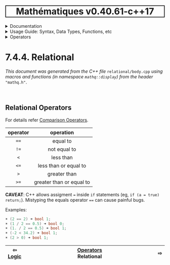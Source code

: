 <h1 style='border: 2px solid; text-align: center'>Mathématiques v0.40.61-c++17</h1>

<details>

<summary>Documentation</summary>

# [Documentation](../../../README.md)<br>
1. [License](../../../license/README.md)<br>
2. [About](../../../about/README.md)<br>
3. [Status, Planned Work & Release Notes](../../../status-release/README.md)<br>
4. [Description and Example Usage](../../../overview/README.md)<br>
5. [Installation](../../../installation/README.md)<br>
6. [Your First Mathématiques Project](../../../first-project/README.md)<br>
7. _Usage Guide: Syntax, Data Types, Functions, etc_ <br>
8. [Benchmarks](../../../benchmarks/README.md)<br>
9. [Tests](../../../test/README.md)<br>
10. [Developer Guide: Modifying and Extending Mathématiques](../../../developer-guide/README.md)<br>


</details>



<details>

<summary>Usage Guide: Syntax, Data Types, Functions, etc</summary>

# [7. Usage Guide: Syntax, Data Types, Functions, etc](../../README.md)<br>
7.1. [Usage Guide Notation](../../notation/README.md)<br>
7.2. [Scalar Types (Real, Imaginary, Complex & Quaternion)](../../scalars/README.md)<br>
7.3. [Container Types (Vector, Matrix & MultiArray)](../../multiarrays/README.md)<br>
7.4. _Operators_ <br>
7.5. [Functions](../../functions/README.md)<br>
7.6. [Linear Algebra](../../linear-algebra/README.md)<br>
7.7. [Indexing, Masks, and Sorting](../../indexing-sorting/README.md)<br>
7.8. [Ranges and Grids](../../ranges-grids/README.md)<br>
7.9. [Calculus](../../calculus/README.md)<br>
7.10. [Vector Calculus](../../vector-calculus/README.md)<br>
7.11. [MultiArray Calculus](../../tensor-calculus/README.md)<br>
7.12. [Display of Results](../../display/README.md)<br>
7.13. [FILE I/O](../../file-io/README.md)<br>
7.14. [Debug Modes](../../debug/README.md)<br>


</details>



<details>

<summary>Operators</summary>

# [7.4. Operators](../README.md)<br>
7.4.1. [Arithmetic](../arithmetic/README.md)<br>
7.4.2. [Integer Division](../integer-division/README.md)<br>
7.4.3. [Logic](../logic/README.md)<br>
7.4.4. _Relational_ <br>


</details>



# 7.4.4. Relational

_This document was generated from the C++ file_ `relational/body.cpp` _using macros and functions (in namespace `mathq::display`) from the header_ `"mathq.h"`. 


<br>

## Relational Operators
For details refer [Comparison Operators](https://en.cppreference.com/w/c/language/operator_comparison).


| operator | operation | 
| :---: | :---: | 
| `==` | equal to | 
| `!=` | not equal to | 
| `<` | less than | 
| `<=` | less than or equal to | 
| `>` | greater than | 
| `>=` | greater than or equal to | 

**CAVEAT**: C++ allows assigment `=` inside `if` statements (eg, `if (a = true) return;`).  Mistyping the equals operator `==` can cause painful bugs. 


Examples:

```C++
☀ (2 == 2) ➜ bool 1;
☀ (1 / 2 == 0.5) ➜ bool 0;
☀ (1. / 2 == 0.5) ➜ bool 1;
☀ (-2 < 34.2) ➜ bool 1;
☀ (2 > 0) ➜ bool 1;
```


| ⇦ <br />[Logic](../logic/README.md)  | [Operators](../README.md)<br />Relational<br /><img width=1000/> | ⇨ <br />   |
| ------------ | :-------------------------------: | ------------ |

